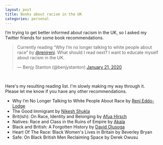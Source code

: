 ```yaml
---
layout: post
title: Books about racism in the UK
categories: personal
---
```


<p class="lede">I’m trying to get better informed about racism in the UK, so I asked my Twitter friends for some book recommendations.</p>

<blockquote class="twitter-tweet">
    <p lang="en" dir="ltr">Currently reading “Why I’m no longer talking to white people about race” by <a href="https://twitter.com/renireni?ref_src=twsrc%5Etfw">@renireni</a>. What should I read next? I want to educate myself about racism in the UK.</p>&mdash; Benjy Stanton (@benjystanton) <a
        href="https://twitter.com/benjystanton/status/1219744937790660608?ref_src=twsrc%5Etfw">January 21, 2020</a>
</blockquote>
<script async src="https://platform.twitter.com/widgets.js" charset="utf-8"></script>
<br>

Here's my resulting reading list. I'm slowly making my way through it. Please let me know if you have any other recommendations.

- Why I’m No Longer Talking to White People About Race by [Reni Eddo-Lodge](https://twitter.com/renireni)
- The Good Immigrant by [Nikesh Shukla](https://twitter.com/nikeshshukla)
- Brit(ish): On Race, Identity and Belonging by [Afua Hirsch](https://twitter.com/afuahirsch)
- Natives: Race and Class in the Ruins of Empire by [Akala](https://twitter.com/akalamusic)
- Black and British: A Forgotten History by [David Olusoga](https://twitter.com/DavidOlusoga)
- Heart Of The Race: Black Women's Lives in Britain by Beverley Bryan
- Safe: On Black British Men Reclaiming Space by Derek Owusu